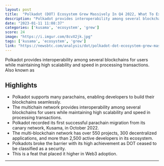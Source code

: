 ```yaml
---
layout: post
title:  "Polkadot (DOT) Ecosystem Grew Massively In Q4 2022, What To Expect Next?"
description: "Polkadot provides interoperability among several blockchains for users while maintaining high scalability and speed in processing transactions. Also known as"
date: "2023-01-11 11:08:37"
categories: ['kusama', 'ecosystem', 'grew']
score: 24
image: "https://i.imgur.com/8cvX2jk.jpg"
tags: ['kusama', 'ecosystem', 'grew']
link: "https://newsbtc.com/analysis/dot/polkadot-dot-ecosystem-grew-massively-in-q4-2022-what-to-expect-next/"
---
```


Polkadot provides interoperability among several blockchains for users while maintaining high scalability and speed in processing transactions. Also known as

## Highlights

- Polkadot supports many parachains, enabling developers to build their blockchains seamlessly.
- The multichain network provides interoperability among several blockchains for users while maintaining high scalability and speed in processing transactions.
- Polkadot recorded its first successful parachain migration from its canary network, Kusama, in October 2022.
- The multi-blockchain network has over 550 projects, 300 decentralized applications, and more than 2,500 active developers in its ecosystem.
- Polkadots broke the barrier with its high achievement as DOT ceased to be classified as a security.
- This is a feat that placed it higher in Web3 adoption.

---
